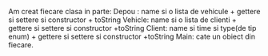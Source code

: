 Am creat fiecare clasa in parte:
Depou : name si o lista de vehicule + gettere si settere si constructor + toString
Vehicle: name si o lista de clienti + gettere si settere si constructor +toString
Client: name si time si type(de tip enum) + gettere si settere si constructor +toString
Main: cate un obiect din fiecare.
